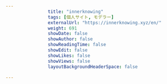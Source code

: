 ```yaml
---
                title: "innerknowing"
                tags: [個人サイト, モデラー]
                externalUrl: "https://innerknowing.xyz/en/"
                weight: 691
                showDate: false
                showAuthor: false
                showReadingTime: false
                showEdit: false
                showLikes: false
                showViews: false
                layoutBackgroundHeaderSpace: false
                
---
```


